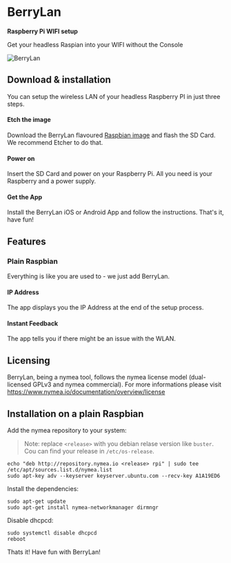 # BerryLan

**Raspberry Pi WIFI setup**

Get your headless Raspian into your WIFI without the Console

![BerryLan](https://berrylan.app/assets/gif/overview.gif)

## Download & installation 

You can setup the wireless LAN of your headless Raspberry PI in just three steps.

#### Etch the image

Download the BerryLan flavoured [Raspbian image](https://downloads.nymea.io/images/raspberrypi/latest) and flash the SD Card. We recommend Etcher to do that.

#### Power on

Insert the SD Card and power on your Raspberry Pi. All you need is your Raspberry and a power supply.

#### Get the App

Install the BerryLan iOS or Android App and follow the instructions.
That's it, have fun!

## Features 

### Plain Raspbian
Everything is like you are used to - we just add BerryLan.

#### IP Address
The app displays you the IP Address at the end of the setup process.

#### Instant Feedback

The app tells you if there might be an issue with the WLAN.

## Licensing

BerryLan, being a nymea tool, follows the nymea license model (dual-licensed GPLv3 and nymea commercial).
For more informations please visit https://www.nymea.io/documentation/overview/license

## Installation on a plain Raspbian

Add the nymea repository to your system:

> Note: replace `<release>` with you debian relase version like `buster`. Cou can find your release in `/etc/os-release`.

    echo "deb http://repository.nymea.io <release> rpi" | sudo tee /etc/apt/sources.list.d/nymea.list
    sudo apt-key adv --keyserver keyserver.ubuntu.com --recv-key A1A19ED6

Install the dependencies:

    sudo apt-get update
    sudo apt-get install nymea-networkmanager dirmngr

Disable dhcpcd:

    sudo systemctl disable dhcpcd
    reboot

Thats it! Have fun with BerryLan!
